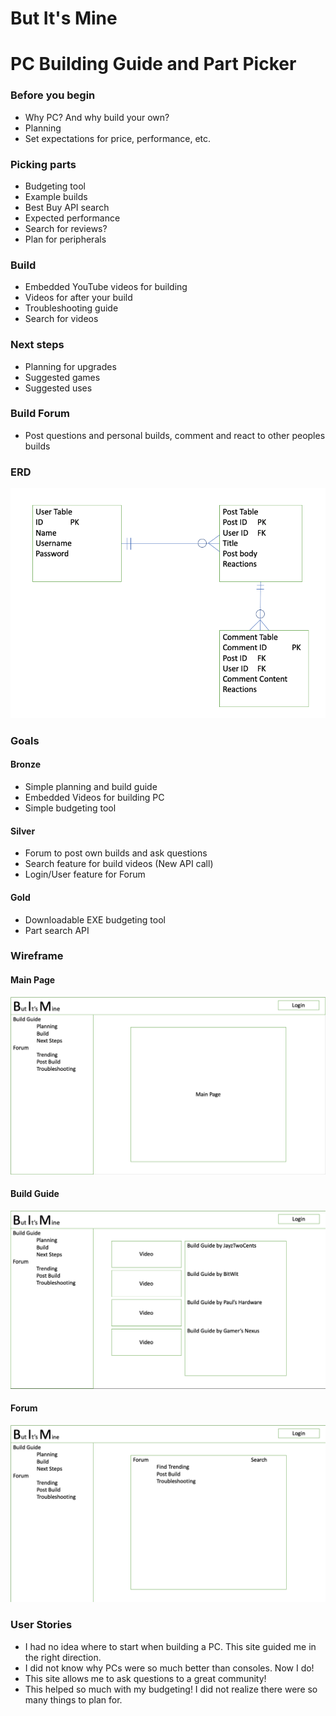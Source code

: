# But It's Mine

# PC Building Guide and Part Picker

### Before you begin

* Why PC? And why build your own?
* Planning
* Set expectations for price, performance, etc.

### Picking parts

* Budgeting tool
* Example builds
* Best Buy API search
* Expected performance
* Search for reviews?
* Plan for peripherals 

### Build

* Embedded YouTube videos for building
* Videos for after your build
* Troubleshooting guide
* Search for videos

### Next steps

* Planning for upgrades
* Suggested games
* Suggested uses

### Build Forum

* Post questions and personal builds, comment and react to other peoples builds

### ERD
![erd](https://github.com/tck9173/But-Its-Mine/blob/main/Planning/ERD.png)

### Goals

#### Bronze

* Simple planning and build guide
* Embedded Videos for building PC
* Simple budgeting tool

#### Silver

* Forum to post own builds and ask questions
* Search feature for build videos (New API call)
* Login/User feature for Forum

#### Gold

* Downloadable EXE budgeting tool
* Part search API

### Wireframe
#### Main Page
![main page](https://github.com/tck9173/But-Its-Mine/blob/main/Planning/Main%20Page.png)

#### Build Guide
![build guide](https://github.com/tck9173/But-Its-Mine/blob/main/Planning/Build%20Guide.png)

#### Forum
![forum](https://github.com/tck9173/But-Its-Mine/blob/main/Planning/Forum.png)

### User Stories
* I had no idea where to start when building a PC. This site guided me in the right direction.
* I did not know why PCs were so much better than consoles. Now I do!
* This site allows me to ask questions to a great community!
* This helped so much with my budgeting! I did not realize there were so many things to plan for.